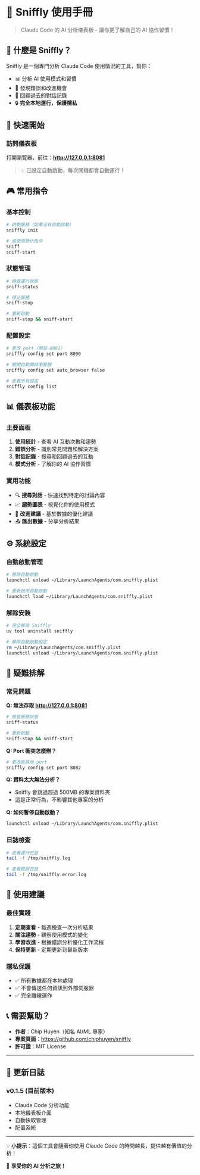 # 🍋 Sniffly 使用手冊

> Claude Code 的 AI 分析儀表板 - 讓你更了解自己的 AI 協作習慣！

## 📖 什麼是 Sniffly？

Sniffly 是一個專門分析 Claude Code 使用情況的工具，幫你：
- 📊 分析 AI 使用模式和習慣
- 🐛 發現錯誤和改進機會
- 📝 回顧過去的對話記錄
- 🔒 **完全本地運行，保護隱私**

## 🚀 快速開始

### 訪問儀表板
打開瀏覽器，前往：**http://127.0.0.1:8081**

> 💡 已設定自動啟動，每次開機都會自動運行！

## 🎮 常用指令

### 基本控制
```bash
# 啟動服務（如果沒有自動啟動）
sniffly init

# 或使用簡化指令
sniff
sniff-start
```

### 狀態管理
```bash
# 檢查運行狀態
sniff-status

# 停止服務
sniff-stop

# 重新啟動
sniff-stop && sniff-start
```

### 配置設定
```bash
# 更改 port（預設 8081）
sniffly config set port 8090

# 關閉自動開啟瀏覽器
sniffly config set auto_browser false

# 查看所有設定
sniffly config list
```

## 📊 儀表板功能

### 主要面板
1. **使用統計** - 查看 AI 互動次數和趨勢
2. **錯誤分析** - 識別常見問題和解決方案
3. **對話記錄** - 搜尋和回顧過去的互動
4. **模式分析** - 了解你的 AI 協作習慣

### 實用功能
- 🔍 **搜尋對話** - 快速找到特定的討論內容
- 📈 **趨勢圖表** - 視覺化你的使用模式
- 🎯 **改進建議** - 基於數據的優化建議
- 📤 **匯出數據** - 分享分析結果

## ⚙️ 系統設定

### 自動啟動管理
```bash
# 移除自動啟動
launchctl unload ~/Library/LaunchAgents/com.sniffly.plist

# 重新啟用自動啟動
launchctl load ~/Library/LaunchAgents/com.sniffly.plist
```

### 解除安裝
```bash
# 完全移除 Sniffly
uv tool uninstall sniffly

# 移除自動啟動設定
rm ~/Library/LaunchAgents/com.sniffly.plist
launchctl unload ~/Library/LaunchAgents/com.sniffly.plist
```

## 🔧 疑難排解

### 常見問題

**Q: 無法存取 http://127.0.0.1:8081**
```bash
# 檢查服務狀態
sniff-status

# 重新啟動
sniff-stop && sniff-start
```

**Q: Port 衝突怎麼辦？**
```bash
# 更改到其他 port
sniffly config set port 8082
```

**Q: 資料太大無法分析？**
- Sniffly 會跳過超過 500MB 的專案資料夾
- 這是正常行為，不影響其他專案的分析

**Q: 如何暫停自動啟動？**
```bash
launchctl unload ~/Library/LaunchAgents/com.sniffly.plist
```

### 日誌檢查
```bash
# 查看運行日誌
tail -f /tmp/sniffly.log

# 查看錯誤日誌
tail -f /tmp/sniffly.error.log
```

## 🎯 使用建議

### 最佳實踐
1. **定期查看** - 每週檢查一次分析結果
2. **關注趨勢** - 觀察使用模式的變化
3. **學習改進** - 根據錯誤分析優化工作流程
4. **保持更新** - 定期更新到最新版本

### 隱私保護
- ✅ 所有數據都在本地處理
- ✅ 不會傳送任何資訊到外部伺服器
- ✅ 完全離線運作

## 📞 需要幫助？

- **作者**：Chip Huyen（知名 AI/ML 專家）
- **專案頁面**：https://github.com/chiphuyen/sniffly
- **許可證**：MIT License

---

## 🚀 更新日誌

### v0.1.5 (目前版本)
- Claude Code 分析功能
- 本地儀表板介面
- 自動快取管理
- 配置系統

---

💡 **小提示**：這個工具會隨著你使用 Claude Code 的時間越長，提供越有價值的分析！

🎉 **享受你的 AI 分析之旅！**